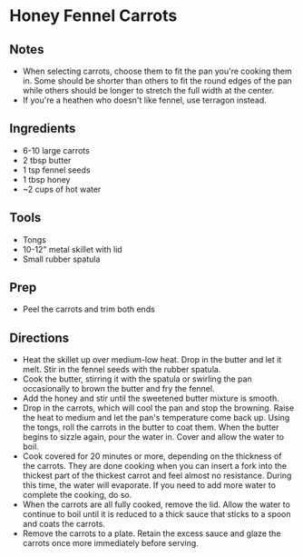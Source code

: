 # Honey Fennel Carrots

## Notes
* When selecting carrots, choose them to fit the pan you're cooking them in.
  Some should be shorter than others to fit the round edges of the pan while
  others should be longer to stretch the full width at the center.
* If you're a heathen who doesn't like fennel, use terragon instead.

## Ingredients
* 6-10 large carrots
* 2 tbsp butter
* 1 tsp fennel seeds
* 1 tbsp honey
* ~2 cups of hot water

## Tools
* Tongs
* 10-12" metal skillet with lid
* Small rubber spatula

## Prep
* Peel the carrots and trim both ends

## Directions
* Heat the skillet up over medium-low heat. Drop in the butter and let it melt.
  Stir in the fennel seeds with the rubber spatula.
* Cook the butter, stirring it with the spatula or swirling the pan occasionally
  to brown the butter and fry the fennel.
* Add the honey and stir until the sweetened butter mixture is smooth.
* Drop in the carrots, which will cool the pan and stop the browning. Raise the
  heat to medium and let the pan's temperature come back up. Using the tongs,
  roll the carrots in the butter to coat them. When the butter begins to sizzle
  again, pour the water in. Cover and allow the water to boil.
* Cook covered for 20 minutes or more, depending on the thickness of the carrots.
  They are done cooking when you can insert a fork into the thickest part of the
  thickest carrot and feel almost no resistance. During this time, the water
  will evaporate. If you need to add more water to complete the cooking, do so.
* When the carrots are all fully cooked, remove the lid. Allow the water to
  continue to boil until it is reduced to a thick sauce that sticks to a spoon
  and coats the carrots.
* Remove the carrots to a plate. Retain the excess sauce and glaze the carrots
  once more immediately before serving.


